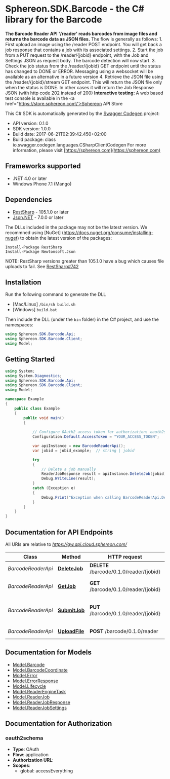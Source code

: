 # Sphereon.SDK.Barcode - the C# library for the Barcode

<b>The Barcode Reader API '/reader' reads barcodes from image files and returns the barcode data as JSON files.</b>    The flow is generally as follows:  1. First upload an image using the /reader POST endpoint. You will get back a job response that contains a job with its associated settings.  2. Start the job from a PUT request to the /reader/{jobid} endpoint, with the Job and Settings JSON as request body. The barcode detection will now start.  3. Check the job status from the /reader/{jobid} GET endpoint until the status has changed to DONE or ERROR. Messaging using a websocket will be available as an alternative in a future version  4. Retrieve the JSON file using the /reader/{jobid}/stream GET endpoint. This will return the JSON file only when the status is DONE. In other cases it will return the Job Response JSON (with http code 202 instead of 200)      <b>Interactive testing: </b>A web based test console is available in the <a href=\"https://store.sphereon.com\">Sphereon API Store</a>

This C# SDK is automatically generated by the [Swagger Codegen](https://github.com/swagger-api/swagger-codegen) project:

- API version: 0.1.0
- SDK version: 1.0.0
- Build date: 2017-06-21T02:39:42.450+02:00
- Build package: class io.swagger.codegen.languages.CSharpClientCodegen
    For more information, please visit [https://sphereon.com](https://sphereon.com)

## Frameworks supported
- .NET 4.0 or later
- Windows Phone 7.1 (Mango)

## Dependencies
- [RestSharp](https://www.nuget.org/packages/RestSharp) - 105.1.0 or later
- [Json.NET](https://www.nuget.org/packages/Newtonsoft.Json/) - 7.0.0 or later

The DLLs included in the package may not be the latest version. We recommned using [NuGet] (https://docs.nuget.org/consume/installing-nuget) to obtain the latest version of the packages:
```
Install-Package RestSharp
Install-Package Newtonsoft.Json
```

NOTE: RestSharp versions greater than 105.1.0 have a bug which causes file uploads to fail. See [RestSharp#742](https://github.com/restsharp/RestSharp/issues/742)

## Installation
Run the following command to generate the DLL
- [Mac/Linux] `/bin/sh build.sh`
- [Windows] `build.bat`

Then include the DLL (under the `bin` folder) in the C# project, and use the namespaces:
```csharp
using Sphereon.SDK.Barcode.Api;
using Sphereon.SDK.Barcode.Client;
using Model;
```

## Getting Started

```csharp
using System;
using System.Diagnostics;
using Sphereon.SDK.Barcode.Api;
using Sphereon.SDK.Barcode.Client;
using Model;

namespace Example
{
    public class Example
    {
        public void main()
        {
            
            // Configure OAuth2 access token for authorization: oauth2schema
            Configuration.Default.AccessToken = "YOUR_ACCESS_TOKEN";

            var apiInstance = new BarcodeReaderApi();
            var jobid = jobid_example;  // string | jobid

            try
            {
                // Delete a job manually
                ReaderJobResponse result = apiInstance.DeleteJob(jobid);
                Debug.WriteLine(result);
            }
            catch (Exception e)
            {
                Debug.Print("Exception when calling BarcodeReaderApi.DeleteJob: " + e.Message );
            }
        }
    }
}
```

<a name="documentation-for-api-endpoints"></a>
## Documentation for API Endpoints

All URIs are relative to *https://gw.api.cloud.sphereon.com/*

Class | Method | HTTP request | Description
------------ | ------------- | ------------- | -------------
*BarcodeReaderApi* | [**DeleteJob**](docs/BarcodeReaderApi.md#deletejob) | **DELETE** /barcode/0.1.0/reader/{jobid} | Delete a job manually
*BarcodeReaderApi* | [**GetJob**](docs/BarcodeReaderApi.md#getjob) | **GET** /barcode/0.1.0/reader/{jobid} | Job definition and state
*BarcodeReaderApi* | [**SubmitJob**](docs/BarcodeReaderApi.md#submitjob) | **PUT** /barcode/0.1.0/reader/{jobid} | Submit Detector job for processing
*BarcodeReaderApi* | [**UploadFile**](docs/BarcodeReaderApi.md#uploadfile) | **POST** /barcode/0.1.0/reader | Upload the file


<a name="documentation-for-models"></a>
## Documentation for Models

 - [Model.Barcode](docs/Barcode.md)
 - [Model.BarcodeCoordinate](docs/BarcodeCoordinate.md)
 - [Model.Error](docs/Error.md)
 - [Model.ErrorResponse](docs/ErrorResponse.md)
 - [Model.Lifecycle](docs/Lifecycle.md)
 - [Model.ReaderEngineTask](docs/ReaderEngineTask.md)
 - [Model.ReaderJob](docs/ReaderJob.md)
 - [Model.ReaderJobResponse](docs/ReaderJobResponse.md)
 - [Model.ReaderJobSettings](docs/ReaderJobSettings.md)


## Documentation for Authorization

### oauth2schema

- **Type**: OAuth
- **Flow**: application
- **Authorization URL**: 
- **Scopes**: 
  - global: accessEverything

